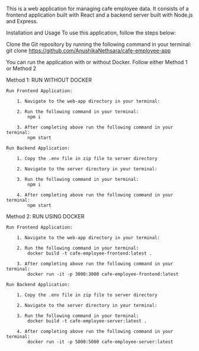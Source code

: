 This is a web application for managing cafe employee data. It consists of a frontend application built with React and a backend server built with Node.js and Express.

Installation and Usage
To use this application, follow the steps below:

Clone the Git repository by running the following command in your terminal:
    git clone https://github.com/AnushikaNethsara/cafe-employee-app

You can run the application with or without Docker. Follow either Method 1 or Method 2

Method 1: RUN WITHOUT DOCKER

    Run Frontend Application:

        1. Navigate to the web-app directory in your terminal:

        2. Run the following command in your terminal:
            npm i

        3. After completing above run the following command in your terminal:
            npm start

    Run Backend Application:

        1. Copy the .env file in zip file to server directory

        2. Navigate to the server directory in your terminal:

        3. Run the following command in your terminal:
            npm i

        4. After completing above run the following command in your terminal:
            npm start



Method 2: RUN USING DOCKER

    Run Frontend Application:

        1. Navigate to the web-app directory in your terminal:

        2. Run the following command in your terminal:
            docker build -t cafe-employee-frontend:latest .

        3. After completing above run the following command in your terminal:
            docker run -it -p 3000:3000 cafe-employee-frontend:latest

    Run Backend Application:

        1. Copy the .env file in zip file to server directory

        2. Navigate to the server directory in your terminal:

        3. Run the following command in your terminal:
            docker build -t cafe-employee-server:latest .

        4. After completing above run the following command in your terminal:
            docker run -it -p 5000:5000 cafe-employee-server:latest


